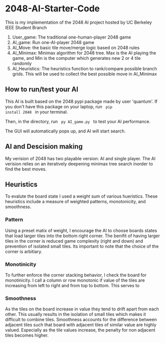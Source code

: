 # 2048-AI-Starter-Code

This is my implementation of the 2048 AI project hosted by UC Berkeley IEEE Student Branch
1. User_game: The traditional one-human-player 2048 game
2. AI_game: Run one-AI-player 2048 game
3. AI_Move: the basic tile move/merge logic based on 2048 rules
4. AI_Minimax: Minimax algorithm for 2048 tree. Max is the AI playing the game, and Min is the computer which generates new 2 or 4 tile randomly
5. AI_Heuristics: The heuristics function to rank/compare possible branch grids. This will be used to collect the best possible move in AI_Minimax

## How to run/test your AI

This AI is built based on the 2048 pypi package made by user 'quantum'. If you don't have this package on your laptop, run <code> pip install 2048 </code> in your terminal.

Then, in the directory, run <code> py AI_game.py </code> to test your AI performance.

The GUI will automatically pops up, and AI will start search.

## AI and Descision making

My verision of 2048 has two playable version: AI and single player. The AI verision relies on an iteratively deepening minimax tree search inorder to find the best moves.

## Heuristics

To evalute the board state I used a weight sum of various hueristics. These heuristics include a measure of weighted patterns, monotonicity, and smoothness.

### Pattern

Using a preset matix of weight, I encourage the AI to choose boards states that load larger tiles into the bottom right corner. The benifit of having larger tiles in the corner is reduced game complexity (right and down) and prevention of isolated small tiles. Its important to note that the choice of the corner is arbitiary.

### Monotinicity

To further enforce the corner stacking behavior, I check the board for monotinicity. I call a column or row monotonic if value of the tiles are increasing from left to right and from top to bottom. This serves to 

### Smoothness

As the tiles on the board increase in value they tend to drift apart from each other. This usually results in the isolation of small tiles which makes it difficult to combine tiles. Smoothness accounts for the difference between adjacent tiles such that board with adjacent tiles of similar value are highly valued. Especially as the tile values increase, the penalty for non adjacent tiles becomes higher. 



